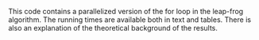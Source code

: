 This code contains a parallelized version of the for loop in the leap-frog algorithm.
The running times are available both in text and tables. There is also an explanation
of the theoretical background of the results.
